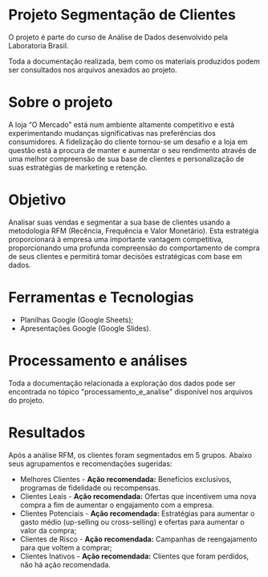 # Projeto Segmentação de Clientes

O projeto é parte do curso de Análise de Dados desenvolvido pela Laboratoria Brasil.

Toda a documentação realizada, bem como os materiais produzidos podem ser consultados nos arquivos anexados ao projeto.

# Sobre o projeto

A loja “O Mercado” está num ambiente altamente competitivo e está experimentando mudanças significativas nas preferências dos consumidores. A fidelização do cliente tornou-se um desafio e a loja em questão está a procura de manter e aumentar o seu rendimento através de uma melhor compreensão de sua base de clientes e personalização de suas estratégias de marketing e retenção.

# Objetivo

Analisar suas vendas e segmentar a sua base de clientes usando a metodologia RFM (Recência, Frequência e Valor Monetário). Esta estratégia proporcionará à empresa uma importante vantagem competitiva, proporcionando uma profunda compreensão do comportamento de compra de seus clientes e permitirá tomar decisões estratégicas com base em dados.

# Ferramentas e Tecnologias

- Planilhas Google (Google Sheets);
- Apresentações Google (Google Slides).

# Processamento e análises

Toda a documentação relacionada a exploração dos dados pode ser encontrada no tópico "processamento_e_analise" disponível nos arquivos do projeto.

# Resultados

Após a análise RFM, os clientes foram segmentados em 5 grupos. Abaixo seus agrupamentos e recomendações sugeridas:

- Melhores Clientes - **Ação recomendada:** Benefícios exclusivos, programas de fidelidade ou recompensas.
- Clientes Leais - **Ação recomendada:** Ofertas que incentivem uma nova compra a fim de aumentar o engajamento com a empresa.
- Clientes Potenciais - **Ação recomendada:** Estratégias para aumentar o gasto médio (up-selling ou cross-selling) e ofertas para aumentar o valor da compra;
- Clientes de Risco - **Ação recomendada:** Campanhas de reengajamento para que voltem a comprar;
- Clientes Inativos - **Ação recomendada:** Clientes que foram perdidos, não há ação recomendada.


  
